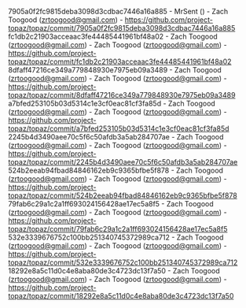 7905a0f2fc9815deba3098d3cdbac7446a16a885 - MrSent () - Zach Toogood (zrtoogood@gmail.com) - https://github.com/project-topaz/topaz/commit/7905a0f2fc9815deba3098d3cdbac7446a16a885
fc1db2c21903acceaac3fe44485441961bf48a02 - Zach Toogood (zrtoogood@gmail.com) - Zach Toogood (zrtoogood@gmail.com) - https://github.com/project-topaz/topaz/commit/fc1db2c21903acceaac3fe44485441961bf48a02
8dfaff47216ce349a779848930e7975eb09a3489 - Zach Toogood (zrtoogood@gmail.com) - Zach Toogood (zrtoogood@gmail.com) - https://github.com/project-topaz/topaz/commit/8dfaff47216ce349a779848930e7975eb09a3489
a7bfed253105b03d5314c1e3cf0eac81cf3fa85d - Zach Toogood (zrtoogood@gmail.com) - Zach Toogood (zrtoogood@gmail.com) - https://github.com/project-topaz/topaz/commit/a7bfed253105b03d5314c1e3cf0eac81cf3fa85d
2245b4d3490aee70c5f6c50afdb3a5ab284707ae - Zach Toogood (zrtoogood@gmail.com) - Zach Toogood (zrtoogood@gmail.com) - https://github.com/project-topaz/topaz/commit/2245b4d3490aee70c5f6c50afdb3a5ab284707ae
524b2eeab94fbad84846162eb9c9365bfbe5f878 - Zach Toogood (zrtoogood@gmail.com) - Zach Toogood (zrtoogood@gmail.com) - https://github.com/project-topaz/topaz/commit/524b2eeab94fbad84846162eb9c9365bfbe5f878
79fab6c29a1c2a1ff693024156428ae17ec5a8f5 - Zach Toogood (zrtoogood@gmail.com) - Zach Toogood (zrtoogood@gmail.com) - https://github.com/project-topaz/topaz/commit/79fab6c29a1c2a1ff693024156428ae17ec5a8f5
532e3339676752c100bb251340745372989ca712 - Zach Toogood (zrtoogood@gmail.com) - Zach Toogood (zrtoogood@gmail.com) - https://github.com/project-topaz/topaz/commit/532e3339676752c100bb251340745372989ca712
18292e8a5c11d0c4e8aba80de3c4723dc13f7a50 - Zach Toogood (zrtoogood@gmail.com) - Zach Toogood (zrtoogood@gmail.com) - https://github.com/project-topaz/topaz/commit/18292e8a5c11d0c4e8aba80de3c4723dc13f7a50
